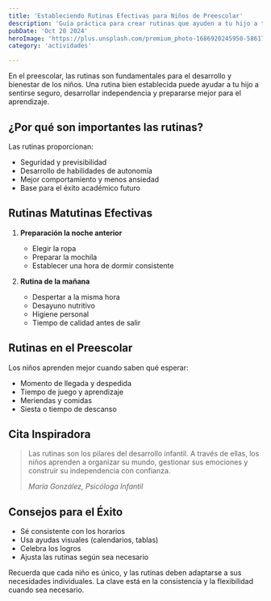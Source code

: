 ```yaml
---
title: 'Estableciendo Rutinas Efectivas para Niños de Preescolar'
description: 'Guía práctica para crear rutinas que ayuden a tu hijo a tener éxito en el preescolar'
pubDate: 'Oct 20 2024'
heroImage: 'https://plus.unsplash.com/premium_photo-1686920245950-58617c8a602e?q=80&w=1470&auto=format&fit=crop&ixlib=rb-4.1.0&ixid=M3wxMjA3fDB8MHxwaG90by1wYWdlfHx8fGVufDB8fHx8fA%3D%3D'
category: 'actividades'

---
```


En el preescolar, las rutinas son fundamentales para el desarrollo y bienestar de los niños. Una rutina bien establecida puede ayudar a tu hijo a sentirse seguro, desarrollar independencia y prepararse mejor para el aprendizaje.

## ¿Por qué son importantes las rutinas?

Las rutinas proporcionan:
- Seguridad y previsibilidad
- Desarrollo de habilidades de autonomía
- Mejor comportamiento y menos ansiedad
- Base para el éxito académico futuro

## Rutinas Matutinas Efectivas

1. **Preparación la noche anterior**
   - Elegir la ropa
   - Preparar la mochila
   - Establecer una hora de dormir consistente

2. **Rutina de la mañana**
   - Despertar a la misma hora
   - Desayuno nutritivo
   - Higiene personal
   - Tiempo de calidad antes de salir

## Rutinas en el Preescolar

Los niños aprenden mejor cuando saben qué esperar:
- Momento de llegada y despedida
- Tiempo de juego y aprendizaje
- Meriendas y comidas
- Siesta o tiempo de descanso

## Cita Inspiradora

> Las rutinas son los pilares del desarrollo infantil. A través de ellas, los niños aprenden a organizar su mundo, gestionar sus emociones y construir su independencia con confianza.
>
> *María González, Psicóloga Infantil*


## Consejos para el Éxito

- Sé consistente con los horarios
- Usa ayudas visuales (calendarios, tablas)
- Celebra los logros
- Ajusta las rutinas según sea necesario

Recuerda que cada niño es único, y las rutinas deben adaptarse a sus necesidades individuales. La clave está en la consistencia y la flexibilidad cuando sea necesario.
